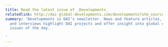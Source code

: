 ```yaml
---
title: Read the latest issue of _Developments_
relatedlink: http://dai-global-developments.com/developments?utm_source=daidotcom
summary: 'Developments is DAI’s newsletter. News and feature articles, opinion pieces,
  and interviews highlight DAI projects and offer insight into global development
  issues of the day.

'
---
```


